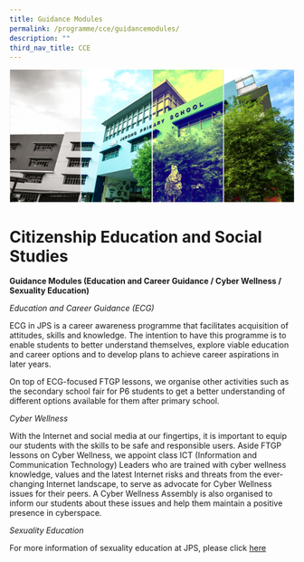 ```yaml
---
title: Guidance Modules
permalink: /programme/cce/guidancemodules/
description: ""
third_nav_title: CCE
---
```

![](/images/Banner.png)

Citizenship Education and Social Studies
==========

**Guidance Modules (Education and Career Guidance / Cyber Wellness / Sexuality Education)**

*Education and Career Guidance (ECG)*

ECG in JPS is a career awareness programme that facilitates acquisition of attitudes, skills and knowledge. The intention to have this programme is to enable students to better understand themselves, explore viable education and career options and to develop plans to achieve career aspirations in later years.

On top of ECG-focused FTGP lessons, we organise other activities such as the secondary school fair for P6 students to get a better understanding of different options available for them after primary school.

_Cyber Wellness_

With the Internet and social media at our fingertips, it is important to equip our students with the skills to be safe and responsible users. Aside FTGP lessons on Cyber Wellness, we appoint class ICT (Information and Communication Technology) Leaders who are trained with cyber wellness knowledge, values and the latest Internet risks and threats from the ever-changing Internet landscape, to serve as advocate for Cyber Wellness issues for their peers. A Cyber Wellness Assembly is also organised to inform our students about these issues and help them maintain a positive presence in cyberspace.

_Sexuality Education_

For more information of sexuality education at JPS, please click [here](/cce/programmes/moe-sexuality-education-in-schools/) 